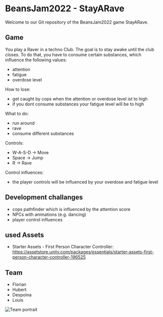 # BeansJam2022 - StayARave

Welcome to our Git repository of the BeansJam2022 game StayARave.

## Game
You play a Raver in a techno Club. The goal is to stay awake until the club closes.
To do that, you have to consume certain substances, which influence the following values:
- attention
- fatigue
- overdose level

How to lose:
- get caught by cops when the attention or overdose level ist to high
- if you dont consume substances your fatigue level will be to high

What to do:
- run around
- rave
- consume different substances

Controls:
- W-A-S-D -> Move
- Space   -> Jump
- R       -> Rave


Control influences:
- the player controls will be influenced by your overdose and fatigue level

## Development challanges
- cops pathfinder which is influenced by the attention score
- NPCs with animations (e.g. dancing)
- player control influences

## used Assets
- Starter Assets - First Person Character Controller: https://assetstore.unity.com/packages/essentials/starter-assets-first-person-character-controller-196525

## Team
- Florian
- Hubert
- Despoina
- Louis

![Team portrait](https://media.tenor.com/UHvv3z9mZloAAAAd/millennium-bsb.gif)
